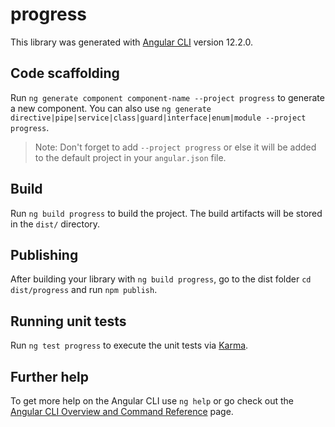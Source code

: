 # progress

This library was generated with [Angular CLI](https://github.com/angular/angular-cli) version 12.2.0.

## Code scaffolding

Run `ng generate component component-name --project progress` to generate a new component. You can also use `ng generate directive|pipe|service|class|guard|interface|enum|module --project progress`.
> Note: Don't forget to add `--project progress` or else it will be added to the default project in your `angular.json` file. 

## Build

Run `ng build progress` to build the project. The build artifacts will be stored in the `dist/` directory.

## Publishing

After building your library with `ng build progress`, go to the dist folder `cd dist/progress` and run `npm publish`.

## Running unit tests

Run `ng test progress` to execute the unit tests via [Karma](https://karma-runner.github.io).

## Further help

To get more help on the Angular CLI use `ng help` or go check out the [Angular CLI Overview and Command Reference](https://angular.io/cli) page.
